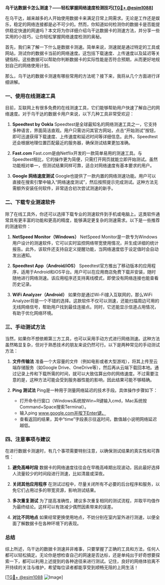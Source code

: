 **乌干达数据卡怎么测速？——轻松掌握网络速度检测技巧[[TG💪+ @esim1088](https://t.me/s/esim1088)]**

在乌干达，越来越多的人开始使用数据卡来满足日常上网需求。无论是工作还是娱乐，稳定的网络连接都是必不可少的。然而，你知道如何检测你的数据卡是否能提供稳定快速的网速吗？本文将为你详细介绍乌干达数据卡的测速方法，并分享一些实用的小技巧，让你轻松掌握网络速度检测的奥秘。

首先，我们来了解一下什么是数据卡测速。简单来说，测速就是通过特定的工具或网站，测试你的数据卡当前的网络速度。这包括下载速度、上传速度以及延迟等关键指标。这些数据可以帮助你判断数据卡的实际性能是否符合预期，从而更好地规划自己的网络使用计划。

那么，乌干达的数据卡测速有哪些常用的方法呢？接下来，我将从几个方面进行详细讲解。

### 一、使用在线测速工具

目前，互联网上有很多免费的在线测速工具，它们能够帮助用户快速了解自己的网络速度。对于乌干达的数据卡用户来说，以下几种工具非常受欢迎：

1. **Speedtest by Ookla**
   Speedtest是全球最知名的网络测速工具之一，它支持多种语言，界面简洁直观。用户只需访问其官方网站，点击“开始测试”按钮，即可迅速获得下载速度、上传速度和延迟时间等详细信息。此外，Speedtest还会根据地理位置匹配最近的服务器，确保测试结果更加准确。

2. **Fast.com**
   Fast.com是由Netflix开发的一款简单易用的测速工具。与Speedtest相比，它的操作更为简便，只需打开网页就能立即开始测试。虽然功能相对单一，但测试结果同样可靠，适合对网络速度有基本要求的用户。

3. **Google 网络速度测试**
   Google也提供了一款内置的网络测速功能。用户可以直接在搜索引擎中输入“网络速度测试”，然后按照提示完成测试。这种方法无需额外安装任何软件，非常适合初次尝试测速的新手。

### 二、下载专业测速软件

除了在线工具外，你还可以选择下载专业的测速软件到手机或电脑上。这类软件通常具有更丰富的功能和更高的精度，能够满足更复杂的测速需求。以下是一些推荐的测速软件：

1. **NetSpeed Monitor（Windows）**
   NetSpeed Monitor是一款专为Windows用户设计的测速软件，它可以实时监控网络带宽使用情况，并生成详细的统计报告。此外，该软件还支持自定义提醒功能，当网络速度低于设定值时会自动发出通知。

2. **Speedtest App（Android/iOS）**
   Speedtest官方推出了移动版本的应用程序，适用于Android和iOS平台。用户可以在应用商店免费下载并安装，随时随地进行网络测速。该应用程序还支持离线模式，即使没有网络连接也能查看历史记录。

3. **WiFi Analyzer（Android）**
   如果你是通过Wi-Fi接入互联网的，那么WiFi Analyzer将是一个不错的选择。这款软件不仅可以测速，还能扫描周边可用的无线网络信号，帮助用户找到最佳连接点。同时，它还能显示信道占用情况，有助于优化网络环境。

### 三、手动测试方法

当然，如果你不想依赖第三方工具，也可以采用手动方式进行网络测速。这种方法虽然略显复杂，但对于熟悉技术的朋友来说仍然可行。以下是两种常见的手动测试方法：

1. **文件传输法**
   准备一个大容量的文件（例如电影或者大型游戏），将其上传至云端存储服务（如Google Drive、OneDrive等），然后再从云端下载回本地。通过记录上传和下载所需的时间，就可以大致估算出你的网络速度。不过需要注意的是，这种方法可能会受到服务器性能的影响，因此结果可能不够精确。

2. **Ping 测试法**
   Ping是一种用于测量网络延迟的技术手段。具体操作步骤如下：
   - 打开命令行窗口（Windows系统按Win+R键输入cmd，Mac系统按Command+Space搜索Terminal）。
   - 输入ping www.google.com并按下Enter键。
   - 查看返回的结果，其中“time”字段表示往返时间，数值越小说明网络延迟越低。

### 四、注意事项与建议

在进行数据卡测速时，有几个事项需要特别注意，以确保测试结果的真实性和可靠性：

1. **避免高峰时段**
   数据卡的网络速度往往会在早晚高峰期出现波动，因此最好选择人流量较少的时间段进行测速，比如清晨或深夜。

2. **关闭其他应用程序**
   在测试过程中，尽量关闭所有不必要的后台程序和服务，以免它们占用过多的带宽资源，影响测试结果。

3. **多次重复测试**
   为了提高准确性，建议多次重复相同的测试流程，并取平均值作为最终结论。这样可以有效减少偶然因素带来的误差。

4. **对比不同地点**
   如果经常更换使用地点，不妨分别在室内室外进行测速，以便全面了解数据卡在各种环境下的表现。

### 总结

综上所述，乌干达的数据卡测速并非难事，只要掌握了正确的工具和方法，任何人都可以轻松搞定。无论你是想检查自己的网速是否达标，还是单纯出于好奇想要探索一下，都可以利用上述提到的各种途径来进行测试。记住，良好的网络体验离不开持续的关注与维护，希望每位读者都能享受到顺畅无阻的上网生活！

[[TG💪+ @esim1088](https://t.me/s/esim1088) ![Image](https://i.postimg.cc/4NQfJmqS/Snipaste-2025-05-13-00-14-12.png)]